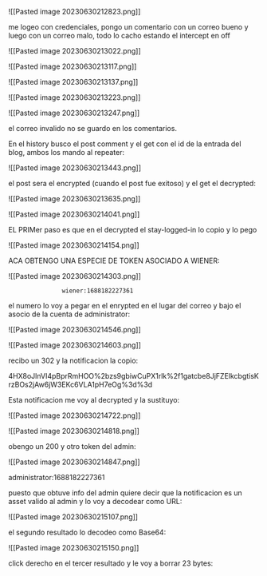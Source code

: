 ![[Pasted image 20230630212823.png]]

me logeo con credenciales, pongo un comentario con un correo bueno y luego con un correo malo, todo lo cacho estando el intercept en off

![[Pasted image 20230630213022.png]]

![[Pasted image 20230630213117.png]]

![[Pasted image 20230630213137.png]]

![[Pasted image 20230630213223.png]]

![[Pasted image 20230630213247.png]]

el correo invalido no se guardo en los comentarios.

En el history busco el post comment y el get con el id de la entrada del blog, ambos los mando al repeater:

![[Pasted image 20230630213443.png]]

el post sera el encrypted (cuando el post fue exitoso) y el get el decrypted:

![[Pasted image 20230630213635.png]]

![[Pasted image 20230630214041.png]]

EL PRIMer paso es que en el decrypted el stay-logged-in lo copio y lo pego 

![[Pasted image 20230630214154.png]]

ACA OBTENGO UNA ESPECIE DE TOKEN ASOCIADO A WIENER:

![[Pasted image 20230630214303.png]]

                   wiener:1688182227361

el numero lo voy a pegar en el enrypted en el lugar del correo y bajo el asocio de la cuenta de administrator:

![[Pasted image 20230630214546.png]]

![[Pasted image 20230630214603.png]]

recibo un 302  y la notificacion la copio:

4HX8oJlnVI4pBprRmHOO%2bzs9gbiwCuPX1rlk%2f1gatcbe8JjFZElkcbgtisKrzBOs2jAw6jW3EKc6VLA1pH7eOg%3d%3d

Esta notificacion me voy al decrypted y la sustituyo:

![[Pasted image 20230630214722.png]]

![[Pasted image 20230630214818.png]]

obengo un 200 y otro token del admin:

![[Pasted image 20230630214847.png]]

administrator:1688182227361

puesto que obtuve info del admin quiere decir que la notificacion es un asset valido al admin y lo voy a decodear como URL:

![[Pasted image 20230630215107.png]]

el segundo resultado lo decodeo como Base64:

![[Pasted image 20230630215150.png]]

click derecho en el tercer resultado y le voy a borrar 23 bytes:

